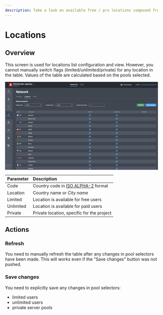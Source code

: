 ```yaml
---
description: Take a look on available free / pro locations composed from selected pools
---
```


# Locations

## Overview

This screen is used for locations list configuration and view. However, you cannot manually switch flags \(limited/unlimited/private\) for any location in the table. Values of the table are calculated based on the pools selected.

![Locations screen overview](../../.gitbook/assets/locations.png)

| Parameter | Description |
| :--- | :--- |
| Code | Country code in [ISO ALPHA-2](https://en.wikipedia.org/wiki/ISO_3166-1_alpha-2) format |
| Location | Country name or _City name_ |
| Limited | Location is available for free users |
| Unlimited | Location is available for paid users |
| Private | Private location, specific for the project |

## Actions

### Refresh

You need to manually refresh the table after any changes in pool selectors have been made. This will works even if the "Save changes" button was not pushed.

### Save changes

You need to explicitly save any changes in pool selectors: 

* limited users
* unlimited users
* private server pools

